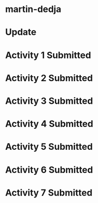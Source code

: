 # martin-dedja

# Update

# Activity 1 Submitted

# Activity 2 Submitted

# Activity 3 Submitted

# Activity 4 Submitted

# Activity 5 Submitted

# Activity 6 Submitted

# Activity 7 Submitted
